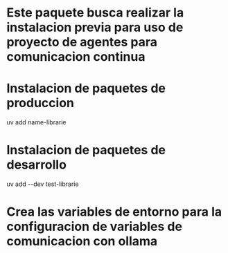 # Este paquete busca realizar la instalacion previa para uso de proyecto de agentes para comunicacion continua

# Instalacion de paquetes de produccion
uv add name-librarie

# Instalacion de paquetes de desarrollo
uv add --dev test-librarie

# Crea las variables de entorno para la configuracion de variables de comunicacion con ollama